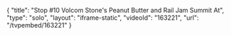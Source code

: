 {
    "title": "Stop #10 Volcom Stone's Peanut Butter and Rail Jam Summit At",
    "type": "solo",
    "layout": "iframe-static",
    "videoId": "163221",
    "url": "\/tvpembed\/163221"
}